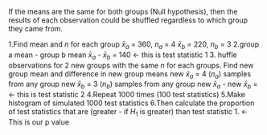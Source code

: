 If the means are the same for both groups (Null hypothesis), then the results of each observation could be shuffled regardless to which group they came from. 

1.Find mean and $n$ for each group
$\bar{x}_a$ = 360, $n_a$ = 4
$\bar{x}_b$ = 220, $n_b$ = 3
2.group a mean - group b mean
$\bar{x}_a$ - $\bar{x}_b$ = 140 <- this is  test statistic 1
3. huffle observations for 2 new groups with the same $n$ for each groups. Find new group mean and difference in new group means
new $\bar{x}_a$ = 4 ($n_a$) samples from any group
new $\bar{x}_b$ = 3 ($n_b$) samples from any group
new $\bar{x}_a$ - new $\bar{x}_b$ =  <- this is  test statistic 2
4.Repeat 1000 times (100 test statistics)
5.Make histogram of simulated 1000 test statistics
6.Then calculate the proportion of test statistics that are (greater - if $H_1$ is greater) than test statistic 1. <- This is our p value